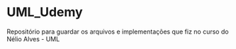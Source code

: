 # UML_Udemy
Repositório para guardar os arquivos e implementações que fiz no curso do Nélio Alves - UML
